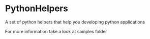 PythonHelpers
=============

A set of python helpers that help you developing python applications

For more information take a look at samples folder
